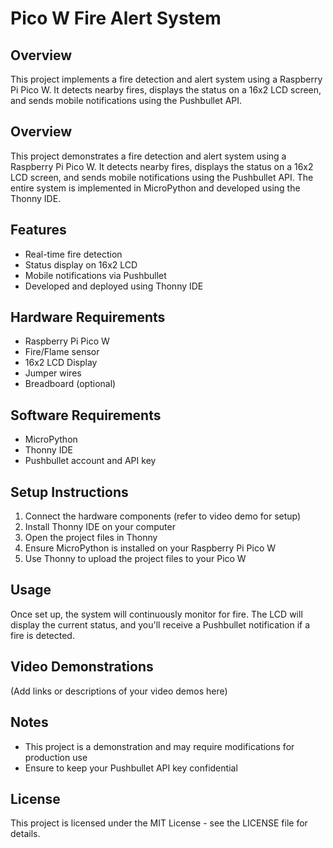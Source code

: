 # Pico W Fire Alert System

## Overview
This project implements a fire detection and alert system using a Raspberry Pi Pico W. It detects nearby fires, displays the status on a 16x2 LCD screen, and sends mobile notifications using the Pushbullet API.

## Overview
This project demonstrates a fire detection and alert system using a Raspberry Pi Pico W. It detects nearby fires, displays the status on a 16x2 LCD screen, and sends mobile notifications using the Pushbullet API. The entire system is implemented in MicroPython and developed using the Thonny IDE.

## Features
- Real-time fire detection
- Status display on 16x2 LCD
- Mobile notifications via Pushbullet
- Developed and deployed using Thonny IDE

## Hardware Requirements
- Raspberry Pi Pico W
- Fire/Flame sensor
- 16x2 LCD Display
- Jumper wires
- Breadboard (optional)

## Software Requirements
- MicroPython
- Thonny IDE
- Pushbullet account and API key

## Setup Instructions
1. Connect the hardware components (refer to video demo for setup)
2. Install Thonny IDE on your computer
3. Open the project files in Thonny
4. Ensure MicroPython is installed on your Raspberry Pi Pico W
5. Use Thonny to upload the project files to your Pico W

## Usage
Once set up, the system will continuously monitor for fire. The LCD will display the current status, and you'll receive a Pushbullet notification if a fire is detected.

## Video Demonstrations
(Add links or descriptions of your video demos here)

## Notes
- This project is a demonstration and may require modifications for production use
- Ensure to keep your Pushbullet API key confidential

## License
This project is licensed under the MIT License - see the LICENSE file for details.
